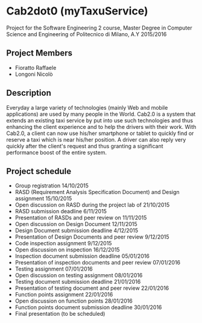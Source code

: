 # Cab2dot0 (myTaxuService)
Project for the Software Engineering 2 course, Master Degree in Computer Science and Engineering of Politecnico di Milano, A.Y 2015/2016 

## Project Members
* Fioratto Raffaele
* Longoni Nicolò

## Description
Everyday a large variety of technologies (mainly Web and mobile applications) are used by many people in the World.
Cab2.0 is a system that extends an existing taxi service by put into use such technologies and thus enhancing the client experience and to help the drivers with their work.
With Cab2.0, a client can now use his/her smartphone or tablet to quickly find or reserve a taxi which is near his/her position.
A driver can also reply very quickly after the client's request and thus granting a significant performance boost of the entire system.

## Project schedule
* Group registration 14/10/2015
* RASD (Requirement Analysis Specification Document) and Design assignment 15/10/2015
* Open discussion on RASD during the project lab of 21/10/2015
* RASD submission deadline 6/11/2015
* Presentation of RASDs and peer review on 11/11/2015
* Open discussion on Design Document 12/11/2015
* Design Document submission deadline 4/12/2015
* Presentation of Design Documents and peer review 9/12/2015
* Code inspection assignment 9/12/2015
* Open discussion on inspection 16/12/2015
* Inspection document submission deadline 05/01/2016
* Presentation of inspection documents and peer review 07/01/2016
* Testing assignment 07/01/2016
* Open discussion on testing assignment 08/01/2016
* Testing document submission deadline 21/01/2016
* Presentation of testing document and peer review 22/01/2016
* Function points assignment 22/01/2016
* Open discussion on function points 28/01/2016
* Function points document submission deadline 30/01/2016
* Final presentation (to be scheduled)
